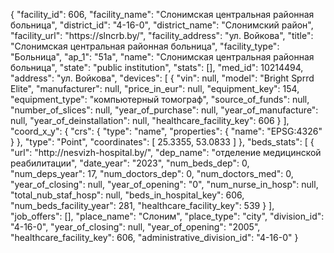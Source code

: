 {
    "facility_id": 606,
    "facility_name": "Слонимская центральная районная больница",
    "district_id": "4-16-0",
    "district_name": "Слонимский район",
    "facility_url": "https:\/\/slncrb.by\/",
    "facility_address": "ул. Войкова",
    "title": "Слонимская центральная районная больница",
    "facility_type": "Больница",
    "ap_1": "51а",
    "name": "Слонимская центральная районная больница",
    "state": "public institution",
    "stats": [],
    "med_id": 10214494,
    "address": "ул. Войкова",
    "devices": [
        {
            "vin": null,
            "model": "Bright Sprrd Elite",
            "manufacturer": null,
            "price_in_eur": null,
            "equipment_key": 154,
            "equipment_type": "компьютерный томограф",
            "source_of_funds": null,
            "number_of_slices": null,
            "year_of_purchase": null,
            "year_of_manufacture": null,
            "year_of_deinstallation": null,
            "healthcare_facility_key": 606
        }
    ],
    "coord_x_y": {
        "crs": {
            "type": "name",
            "properties": {
                "name": "EPSG:4326"
            }
        },
        "type": "Point",
        "coordinates": [
            25.3355,
            53.0833
        ]
    },
    "beds_stats": [
        {
            "url": "http:\/\/nesvizh-hospital.by\/",
            "dep_name": "отделение медицинской реабилитации",
            "date_year": "2023",
            "num_beds_dep": 0,
            "num_deps_year": 17,
            "num_doctors_dep": 0,
            "num_doctors_med": 0,
            "year_of_closing": null,
            "year_of_opening": "0",
            "num_nurse_in_hosp": null,
            "total_nub_staf_hosp": null,
            "beds_in_hospital_key": 606,
            "num_beds_facility_year": 281,
            "healthcare_facility_key": 539
        }
    ],
    "job_offers": [],
    "place_name": "Слоним",
    "place_type": "city",
    "division_id": "4-16-0",
    "year_of_closing": null,
    "year_of_opening": "2005",
    "healthcare_facility_key": 606,
    "administrative_division_id": "4-16-0"
}